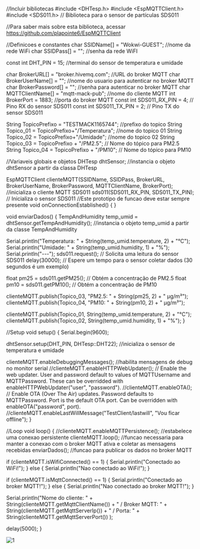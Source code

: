 //Incluir bibliotecas
#include <DHTesp.h>
#include <EspMQTTClient.h>
#include <SDS011.h> // Biblioteca para o sensor de partículas SDS011

//Para saber mais sobre esta biblioteca, acessar https://github.com/plapointe6/EspMQTTClient

//Definicoes e constantes
char SSIDName[] = "Wokwi-GUEST"; //nome da rede WiFi
char SSIDPass[] = ""; //senha da rede WiFI

const int DHT_PIN = 15; //terminal do sensor de temperatura e umidade

char BrokerURL[] = "broker.hivemq.com"; //URL do broker MQTT
char BrokerUserName[] = ""; //nome do usuario para autenticar no broker MQTT
char BrokerPassword[] = ""; //senha para autenticar no broker MQTT
char MQTTClientName[] = "mqtt-mack-pub"; //nome do cliente MQTT
int BrokerPort = 1883; //porta do broker MQTT
const int SDS011_RX_PIN = 4; // Pino RX do sensor SDS011
const int SDS011_TX_PIN = 2; // Pino TX do sensor SDS011

String TopicoPrefixo = "TESTMACK1165744"; //prefixo do topico
String Topico_01 = TopicoPrefixo+"/Temperatura"; //nome do topico 01
String Topico_02 = TopicoPrefixo+"/Umidade"; //nome do topico 02
String Topico_03 = TopicoPrefixo + "/PM2.5"; // Nome do tópico para PM2.5
String Topico_04 = TopicoPrefixo + "/PM10";  // Nome do tópico para PM10

//Variaveis globais e objetos
DHTesp dhtSensor; //instancia o objeto dhtSensor a partir da classa DHTesp

EspMQTTClient clienteMQTT(SSIDName, SSIDPass, BrokerURL, BrokerUserName, BrokerPassword, MQTTClientName, BrokerPort); //inicializa o cliente MQTT
SDS011 sds011(SDS011_RX_PIN, SDS011_TX_PIN); // Inicializa o sensor SDS011
//Este prototipo de funcao deve estar sempre presente
void onConnectionEstablished() {
}

void enviarDados() {
  TempAndHumidity temp_umid = dhtSensor.getTempAndHumidity(); //instancia o objeto temp_umid a partir da classe TempAndHumidity
  
  Serial.println("Temperatura: " + String(temp_umid.temperature, 2) + "°C");
  Serial.println("Umidade: " + String(temp_umid.humidity, 1) + "%");
  Serial.println("---");
  sds011.request(); // Solicita uma leitura do sensor SDS011
  delay(30000); // Espere um tempo para o sensor coletar dados (30 segundos é um exemplo)

  float pm25 = sds011.getPM25(); // Obtém a concentração de PM2.5
  float pm10 = sds011.getPM10(); // Obtém a concentração de PM10

  clienteMQTT.publish(Topico_03, "PM2.5: " + String(pm25, 2) + " µg/m³");
  clienteMQTT.publish(Topico_04, "PM10: " + String(pm10, 2) + " µg/m³");

  clienteMQTT.publish(Topico_01, String(temp_umid.temperature, 2) + "°C"); 
  clienteMQTT.publish(Topico_02, String(temp_umid.humidity, 1) + "%");
}

//Setup
void setup() {
  Serial.begin(9600);
  
  dhtSensor.setup(DHT_PIN, DHTesp::DHT22); //inicializa o sensor de temperatura e umidade

  clienteMQTT.enableDebuggingMessages(); //habilita mensagens de debug no monitor serial
  //clienteMQTT.enableHTTPWebUpdater(); // Enable the web updater. User and password default to values of MQTTUsername and MQTTPassword. These can be overridded with enableHTTPWebUpdater("user", "password").
  //clienteMQTT.enableOTA(); // Enable OTA (Over The Air) updates. Password defaults to MQTTPassword. Port is the default OTA port. Can be overridden with enableOTA("password", port).
  //clienteMQTT.enableLastWillMessage("TestClient/lastwill", "Vou ficar offline");
}

//Loop
void loop() {
  //clienteMQTT.enableMQTTPersistence(); //estabelece uma conexao persistente
  clienteMQTT.loop(); //funcao necessaria para manter a conexao com o broker MQTT ativa e coletar as mensagens recebidas
  enviarDados(); //funcao para publicar os dados no broker MQTT

  if (clienteMQTT.isWifiConnected() == 1) {
    Serial.println("Conectado ao WiFi!");
  } else {
    Serial.println("Nao conectado ao WiFi!");
  }

  if (clienteMQTT.isMqttConnected() == 1) {
    Serial.println("Conectado ao broker MQTT!");
  } else {
    Serial.println("Nao conectado ao broker MQTT!");
  }

  Serial.println("Nome do cliente: " + String(clienteMQTT.getMqttClientName())
    + " / Broker MQTT: " + String(clienteMQTT.getMqttServerIp())
    + " / Porta: " + String(clienteMQTT.getMqttServerPort())
  );

  delay(5000);
}

![1](https://github.com/HenriqueHuang/plan-2/assets/99227897/b3da3411-8497-44ed-b193-3dcebbe42754)
